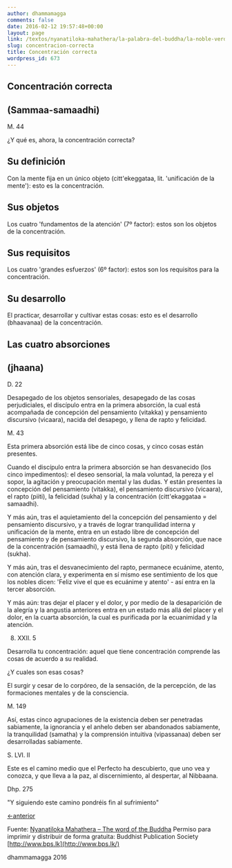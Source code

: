 ```yaml
---
author: dhammamagga
comments: false
date: 2016-02-12 19:57:48+00:00
layout: page
link: /textos/nyanatiloka-mahathera/la-palabra-del-buddha/la-noble-verdad-del-camino-que-lleva-a-la-extincion-del-sufrimiento/concentracion-correcta/
slug: concentracion-correcta
title: Concentración correcta
wordpress_id: 673
---
```


## Concentración correcta




## (Sammaa-samaadhi)


M. 44

¿Y qué es, ahora, la concentración correcta?


## Su definición


Con la mente fija en un único objeto (citt'ekeggataa, lit. 'unificación de la mente'): esto es la concentración.


## Sus objetos


Los cuatro 'fundamentos de la atención' (7º factor): estos son los objetos de la concentración.


## Sus requisitos


Los cuatro 'grandes esfuerzos' (6º factor): estos son los requisitos para la concentración.


## Su desarrollo


El practicar, desarrollar y cultivar estas cosas: esto es el desarrollo (bhaavanaa) de la concentración.


## Las cuatro absorciones




## (jhaana)


D. 22

Desapegado de los objetos sensoriales, desapegado de las cosas perjudiciales, el discípulo entra en la primera absorción, la cual está acompañada de concepción del pensamiento (vitakka) y pensamiento discursivo (vicaara), nacida del desapego, y llena de rapto y felicidad.

M. 43

Esta primera absorción está libe de cinco cosas, y cinco cosas están presentes.

Cuando el discípulo entra la primera absorción se han desvanecido (los cinco impedimentos): el deseo sensorial, la mala voluntad, la pereza y el sopor, la agitación y preocupación mental y las dudas. Y están presentes la concepción del pensamiento (vitakka), el pensamiento discursivo (vicaara), el rapto (piiti), la felicidad (sukha) y la concentración (citt'ekaggataa = samaadhi).

Y más aún, tras el aquietamiento del la concepción del pensamiento y del pensamiento discursivo, y a través de lograr tranquilidad interna y unificación de la mente, entra en un estado libre de concepción del pensamiento y de pensamiento discursivo, la segunda absorción, que nace de la concentración (samaadhi), y está llena de rapto (piti) y felicidad (sukha).

Y más aún, tras el desvanecimiento del rapto, permanece ecuánime, atento, con atención clara, y experimenta en sí mismo ese sentimiento de los que los nobles dicen: 'Feliz vive el que es ecuánime y atento' - así entra en la tercer absorción.

Y más aún: tras dejar el placer y el dolor, y por medio de la desaparición de la alegría y la angustia anteriores entra en un estado más allá del placer y el dolor, en la cuarta absorción, la cual es purificada por la ecuanimidad y la atención.

8. XXII. 5

Desarrolla tu concentración: aquel que tiene concentración comprende las cosas de acuerdo a su realidad.

¿Y cuales son esas cosas?

El surgir y cesar de lo corpóreo, de la sensación, de la percepción, de las formaciones mentales y de la consciencia.

M. 149

Así, estas cinco agrupaciones de la existencia deben ser penetradas sabiamente, la ignorancia y el anhelo deben ser abandonados sabiamente, la tranquilidad (samatha) y la comprensión intuitiva (vipassanaa) deben ser desarrolladas sabiamente.

S. LVI. II

Este es el camino medio que el Perfecto ha descubierto, que uno vea y conozca, y que lleva a la paz, al discernimiento, al despertar, al Nibbaana.

Dhp. 275

"Y siguiendo este camino pondréis fin al sufrimiento"




[<-anterior](/textos/nyanatiloka-mahathera/la-palabra-del-buddha/la-noble-verdad-del-camino-que-lleva-a-la-extincion-del-sufrimiento/atencion-correcta/)




Fuente: [Nyanatiloka Mahathera – The word of the Buddha](http://www.enabling.org/ia/vipassana/Archive/N/Nyanatiloka/WOB/index.html)
Permiso para imprimir y distribuir de forma gratuita:
Buddhist Publication Society
[http://www.bps.lk](http://www.bps.lk/)




dhammamagga 2016

